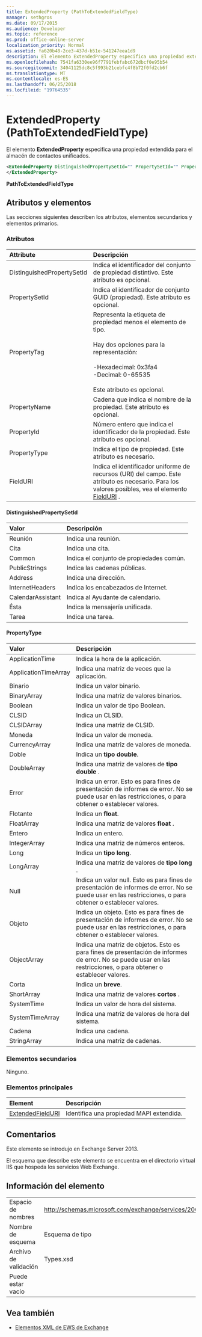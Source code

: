 ```yaml
---
title: ExtendedProperty (PathToExtendedFieldType)
manager: sethgros
ms.date: 09/17/2015
ms.audience: Developer
ms.topic: reference
ms.prod: office-online-server
localization_priority: Normal
ms.assetid: fa620b48-2ce3-437d-b51e-541247eea1d9
description: El elemento ExtendedProperty especifica una propiedad extendida para el almacén de contactos unificados.
ms.openlocfilehash: 7541fa6330ee96f7791febfabc672dbcf0e95b54
ms.sourcegitcommit: 34041125dc8c5f993b21cebfc4f8b72f0fd2cb6f
ms.translationtype: MT
ms.contentlocale: es-ES
ms.lasthandoff: 06/25/2018
ms.locfileid: "19764535"
---
```

# <a name="extendedproperty-pathtoextendedfieldtype"></a>ExtendedProperty (PathToExtendedFieldType)

El elemento **ExtendedProperty** especifica una propiedad extendida para el almacén de contactos unificados. 
  
```xml
<ExtendedProperty DistinguishedPropertySetId="" PropertySetId="" PropertyTag="" PropertyName="" PropertyId="" PropertyType="" FieldURI="">
</ExtendedProperty>
```

**PathToExtendedFieldType**

## <a name="attributes-and-elements"></a>Atributos y elementos

Las secciones siguientes describen los atributos, elementos secundarios y elementos primarios.
  
### <a name="attributes"></a>Atributos

|**Attribute**|**Descripción**|
|:-----|:-----|
|DistinguishedPropertySetId  <br/> |Indica el identificador del conjunto de propiedad distintivo. Este atributo es opcional.  <br/> |
|PropertySetId  <br/> |Indica el identificador de conjunto GUID (propiedad). Este atributo es opcional.  <br/> |
|PropertyTag  <br/> | Representa la etiqueta de propiedad menos el elemento de tipo.<br/><br/>Hay dos opciones para la representación:  <br/><br/>-Hexadecimal: 0x3fa4  <br/>-Decimal: 0-65535<br/><br/>  Este atributo es opcional.  <br/> |
|PropertyName  <br/> |Cadena que indica el nombre de la propiedad. Este atributo es opcional.  <br/> |
|PropertyId  <br/> |Número entero que indica el identificador de la propiedad. Este atributo es opcional.  <br/> |
|PropertyType  <br/> |Indica el tipo de propiedad. Este atributo es necesario.  <br/> |
|FieldURI  <br/> |Indica el identificador uniforme de recursos (URI) del campo. Este atributo es necesario. Para los valores posibles, vea el elemento [FieldURI](fielduri.md) .  <br/> |
   
#### <a name="distinguishedpropertysetid"></a>DistinguishedPropertySetId

|**Valor**|**Descripción**|
|:-----|:-----|
|Reunión  <br/> |Indica una reunión.  <br/> |
|Cita  <br/> |Indica una cita.  <br/> |
|Common  <br/> |Indica el conjunto de propiedades común.  <br/> |
|PublicStrings  <br/> |Indica las cadenas públicas.  <br/> |
|Address  <br/> |Indica una dirección.  <br/> |
|InternetHeaders  <br/> |Indica los encabezados de Internet.  <br/> |
|CalendarAssistant  <br/> |Indica al Ayudante de calendario.  <br/> |
|Ésta  <br/> |Indica la mensajería unificada.  <br/> |
|Tarea  <br/> |Indica una tarea.  <br/> |
   
#### <a name="propertytype"></a>PropertyType

|**Valor**|**Descripción**|
|:-----|:-----|
|ApplicationTime  <br/> |Indica la hora de la aplicación.  <br/> |
|ApplicationTimeArray  <br/> |Indica una matriz de veces que la aplicación.  <br/> |
|Binario  <br/> |Indica un valor binario.  <br/> |
|BinaryArray  <br/> |Indica una matriz de valores binarios.  <br/> |
|Boolean  <br/> |Indica un valor de tipo Boolean.  <br/> |
|CLSID  <br/> |Indica un CLSID.  <br/> |
|CLSIDArray  <br/> |Indica una matriz de CLSID.  <br/> |
|Moneda  <br/> |Indica un valor de moneda.  <br/> |
|CurrencyArray  <br/> |Indica una matriz de valores de moneda.  <br/> |
|Doble  <br/> |Indica un **tipo double**.  <br/> |
|DoubleArray  <br/> |Indica una matriz de valores de **tipo double** .  <br/> |
|Error  <br/> |Indica un error. Esto es para fines de presentación de informes de error. No se puede usar en las restricciones, o para obtener o establecer valores.  <br/> |
|Flotante  <br/> |Indica un **float**.  <br/> |
|FloatArray  <br/> |Indica una matriz de valores **float** .  <br/> |
|Entero  <br/> |Indica un entero.  <br/> |
|IntegerArray  <br/> |Indica una matriz de números enteros.  <br/> |
|Long  <br/> |Indica un **tipo long**.  <br/> |
|LongArray  <br/> |Indica una matriz de valores de **tipo long** .  <br/> |
|Null  <br/> |Indica un valor null. Esto es para fines de presentación de informes de error. No se puede usar en las restricciones, o para obtener o establecer valores.  <br/> |
|Objeto  <br/> |Indica un objeto. Esto es para fines de presentación de informes de error. No se puede usar en las restricciones, o para obtener o establecer valores.  <br/> |
|ObjectArray  <br/> |Indica una matriz de objetos. Esto es para fines de presentación de informes de error. No se puede usar en las restricciones, o para obtener o establecer valores.  <br/> |
|Corta  <br/> |Indica un **breve**.  <br/> |
|ShortArray  <br/> |Indica una matriz de valores **cortos** .  <br/> |
|SystemTime  <br/> |Indica un valor de hora del sistema.  <br/> |
|SystemTimeArray  <br/> |Indica una matriz de valores de hora del sistema.  <br/> |
|Cadena  <br/> |Indica una cadena.  <br/> |
|StringArray  <br/> |Indica una matriz de cadenas.  <br/> |
   
### <a name="child-elements"></a>Elementos secundarios

Ninguno.
  
### <a name="parent-elements"></a>Elementos principales

|**Element**|**Descripción**|
|:-----|:-----|
|[ExtendedFieldURI](extendedfielduri.md) <br/> |Identifica una propiedad MAPI extendida.  <br/> |
   
## <a name="remarks"></a>Comentarios

Este elemento se introdujo en Exchange Server 2013.
  
El esquema que describe este elemento se encuentra en el directorio virtual IIS que hospeda los servicios Web Exchange.
  
## <a name="element-information"></a>Información del elemento

|||
|:-----|:-----|
|Espacio de nombres  <br/> |http://schemas.microsoft.com/exchange/services/2006/types  <br/> |
|Nombre de esquema  <br/> |Esquema de tipo  <br/> |
|Archivo de validación  <br/> |Types.xsd  <br/> |
|Puede estar vacío  <br/> ||
   
## <a name="see-also"></a>Vea también

- [Elementos XML de EWS de Exchange](ews-xml-elements-in-exchange.md)

